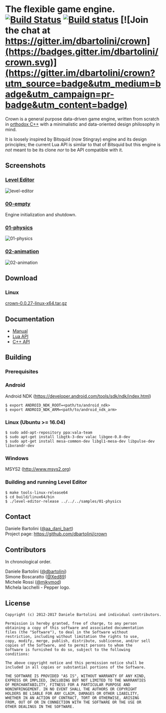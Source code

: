 The flexible game engine. [![Build Status](https://travis-ci.org/dbartolini/crown.svg?branch=master)](https://travis-ci.org/dbartolini/crown) [![Build status](https://ci.appveyor.com/api/projects/status/dabkwdxjr456hl52?svg=true)](https://ci.appveyor.com/project/dbartolini/crown) [![Join the chat at https://gitter.im/dbartolini/crown](https://badges.gitter.im/dbartolini/crown.svg)](https://gitter.im/dbartolini/crown?utm_source=badge&utm_medium=badge&utm_campaign=pr-badge&utm_content=badge)
=====================================

Crown is a general purpose data-driven game engine, written from scratch in [orthodox C++](https://gist.github.com/bkaradzic/2e39896bc7d8c34e042b) with a minimalistic and data-oriented design philosophy in mind.

It is loosely inspired by Bitsquid (now Stingray) engine and its design principles; the current Lua API is similar to that of Bitsquid but this engine is *not* meant to be its clone *nor* to be API compatible with it.

## Screenshots

### [Level Editor](https://github.com/dbartolini/crown/tree/master/tools/level_editor)

![level-editor](https://raw.githubusercontent.com/dbartolini/crown/master/docs/shots/level-editor.png)

### [00-empty](https://github.com/dbartolini/crown/tree/master/samples/00-empty)

Engine initialization and shutdown.

### [01-physics](https://github.com/dbartolini/crown/tree/master/samples/01-physics)
![01-physics](https://raw.githubusercontent.com/dbartolini/crown/master/docs/shots/01-physics.png)

### [02-animation](https://github.com/dbartolini/crown/tree/master/samples/02-animation)
![02-animation](https://raw.githubusercontent.com/dbartolini/crown/master/docs/shots/02-animation.png)

## Download

### Linux
[crown-0.0.27-linux-x64.tar.gz](https://github.com/dbartolini/crown/releases/download/v0.0.27/crown-0.0.27-linux-x64.tar.gz)

## Documentation

  * [Manual](http://dbartolini.github.io/crown/html)
  * [Lua API](http://dbartolini.github.io/crown/html/lua_api.html)
  * [C++ API](http://dbartolini.github.io/crown/doxygen/modules)

## Building

### Prerequisites

### Android

Android NDK (https://developer.android.com/tools/sdk/ndk/index.html)

	$ export ANDROID_NDK_ROOT=<path/to/android_ndk>
	$ export ANDROID_NDK_ARM=<path/to/android_ndk_arm>

### Linux (Ubuntu >= 16.04)

    $ sudo add-apt-repository ppa:vala-team
    $ sudo apt-get install libgtk-3-dev valac libgee-0.8-dev
    $ sudo apt-get install mesa-common-dev libgl1-mesa-dev libpulse-dev libxrandr-dev

### Windows

MSYS2 (http://www.msys2.org)

### Building and running Level Editor

	$ make tools-linux-release64
	$ cd build/linux64/bin
	$ ./level-editor-release ../../../samples/01-physics

Contact
-------

Daniele Bartolini ([@aa_dani_bart](https://twitter.com/aa_dani_bart))  
Project page: https://github.com/dbartolini/crown

Contributors
------------

In chronological order.

Daniele Bartolini ([@dbartolini](https://github.com/dbartolini))  
Simone Boscaratto ([@Xed89](https://github.com/Xed89))  
Michele Rossi ([@mikymod](https://github.com/mikymod))  
Michela Iacchelli - Pepper logo.

License
-------

	Copyright (c) 2012-2017 Daniele Bartolini and individual contributors.

	Permission is hereby granted, free of charge, to any person
	obtaining a copy of this software and associated documentation
	files (the "Software"), to deal in the Software without
	restriction, including without limitation the rights to use,
	copy, modify, merge, publish, distribute, sublicense, and/or sell
	copies of the Software, and to permit persons to whom the
	Software is furnished to do so, subject to the following
	conditions:

	The above copyright notice and this permission notice shall be
	included in all copies or substantial portions of the Software.

	THE SOFTWARE IS PROVIDED "AS IS", WITHOUT WARRANTY OF ANY KIND,
	EXPRESS OR IMPLIED, INCLUDING BUT NOT LIMITED TO THE WARRANTIES
	OF MERCHANTABILITY, FITNESS FOR A PARTICULAR PURPOSE AND
	NONINFRINGEMENT. IN NO EVENT SHALL THE AUTHORS OR COPYRIGHT
	HOLDERS BE LIABLE FOR ANY CLAIM, DAMAGES OR OTHER LIABILITY,
	WHETHER IN AN ACTION OF CONTRACT, TORT OR OTHERWISE, ARISING
	FROM, OUT OF OR IN CONNECTION WITH THE SOFTWARE OR THE USE OR
	OTHER DEALINGS IN THE SOFTWARE.
